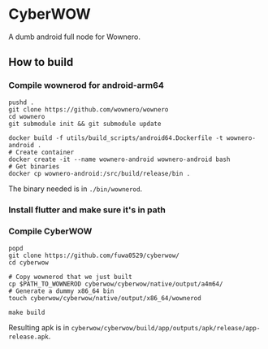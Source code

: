 # CyberWOW

A dumb android full node for Wownero.

## How to build

### Compile wownerod for android-arm64

```
pushd .
git clone https://github.com/wownero/wownero
cd wownero
git submodule init && git submodule update

docker build -f utils/build_scripts/android64.Dockerfile -t wownero-android .
# Create container
docker create -it --name wownero-android wownero-android bash
# Get binaries
docker cp wownero-android:/src/build/release/bin .
```

The binary needed is in `./bin/wownerod`.

### Install flutter and make sure it's in path

### Compile CyberWOW

```
popd
git clone https://github.com/fuwa0529/cyberwow/
cd cyberwow

# Copy wownerod that we just built
cp $PATH_TO_WOWNEROD cyberwow/cyberwow/native/output/a4m64/
# Generate a dummy x86_64 bin
touch cyberwow/cyberwow/native/output/x86_64/wownerod

make build
```

Resulting apk is in `cyberwow/cyberwow/build/app/outputs/apk/release/app-release.apk`.
